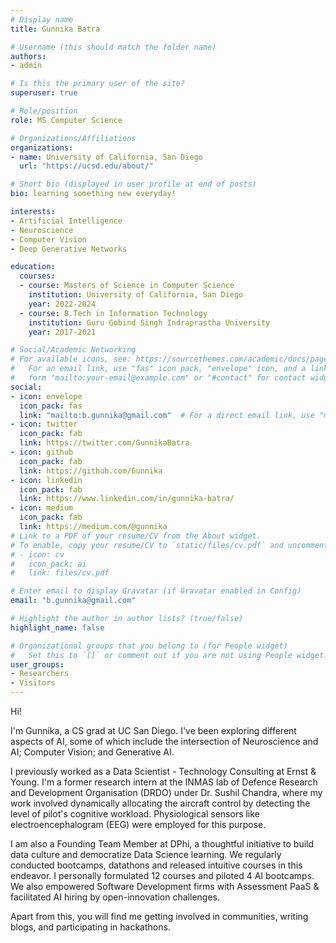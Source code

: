 ```yaml
---
# Display name
title: Gunnika Batra

# Username (this should match the folder name)
authors:
- admin

# Is this the primary user of the site?
superuser: true

# Role/position
role: MS Computer Science

# Organizations/Affiliations
organizations:
- name: University of California, San Diego
  url: "https://ucsd.edu/about/"

# Short bio (displayed in user profile at end of posts)
bio: learning something new everyday!

interests:
- Artificial Intelligence
- Neuroscience
- Computer Vision
- Deep Generative Networks

education:
  courses:
  - course: Masters of Science in Computer Science
    institution: University of California, San Diego
    year: 2022-2024
  - course: B.Tech in Information Technology
    institution: Guru Gobind Singh Indraprastha University
    year: 2017-2021

# Social/Academic Networking
# For available icons, see: https://sourcethemes.com/academic/docs/page-builder/#icons
#   For an email link, use "fas" icon pack, "envelope" icon, and a link in the
#   form "mailto:your-email@example.com" or "#contact" for contact widget.
social:
- icon: envelope
  icon_pack: fas
  link: "mailto:b.gunnika@gmail.com"  # For a direct email link, use "mailto:test@example.org".
- icon: twitter
  icon_pack: fab
  link: https://twitter.com/GunnikaBatra
- icon: github
  icon_pack: fab
  link: https://github.com/Gunnika
- icon: linkedin
  icon_pack: fab
  link: https://www.linkedin.com/in/gunnika-batra/
- icon: medium
  icon_pack: fab
  link: https://medium.com/@gunnika
# Link to a PDF of your resume/CV from the About widget.
# To enable, copy your resume/CV to `static/files/cv.pdf` and uncomment the lines below.
# - icon: cv
#   icon_pack: ai
#   link: files/cv.pdf

# Enter email to display Gravatar (if Gravatar enabled in Config)
email: "b.gunnika@gmail.com"

# Highlight the author in author lists? (true/false)
highlight_name: false

# Organizational groups that you belong to (for People widget)
#   Set this to `[]` or comment out if you are not using People widget.
user_groups:
- Researchers
- Visitors
---
```


Hi! 

I'm Gunnika, a CS grad at UC San Diego. I've been exploring different aspects of AI, some of which include the intersection of Neuroscience and AI; Computer Vision; and Generative AI.

I previously worked as a Data Scientist - Technology Consulting at Ernst & Young. I'm a former research intern at the INMAS lab of Defence Research and Development Organisation (DRDO) under Dr. Sushil Chandra, where my work involved dynamically allocating the aircraft control by detecting the level of pilot's cognitive workload. Physiological sensors like electroencephalogram (EEG) were employed for this purpose.

I am also a Founding Team Member at DPhi, a thoughtful initiative to build data culture and democratize Data Science learning. We regularly conducted bootcamps, datathons and released intuitive courses in this endeavor. I personally formulated 12 courses and piloted 4 AI bootcamps. We also empowered Software Development firms with Assessment PaaS & facilitated AI hiring by open-innovation challenges.

Apart from this, you will find me getting involved in communities, writing blogs, and participating in hackathons. 
